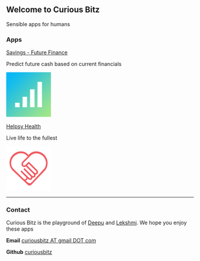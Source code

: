 ## Welcome to Curious Bitz

Sensible apps for humans

### Apps

[Savings - Future Finance](https://itunes.apple.com/us/app/savings-future-finance/id1458245192?mt=8)

Predict future cash based on current financials

![Savings - Future Finance](/Images/Savings.png) 

[Helpsy Health](https://itunes.apple.com/us/app/helpsy/id1194352663?mt=8)

Live life to the fullest

![Helpsy](/Images/Helpsy.png) 

---

### Contact

Curious Bitz is the playground of [Deepu](https://www.linkedin.com/in/deepumukundan/) and [Lekshmi](https://www.linkedin.com/in/lekshmiraveendranath/). We hope you enjoy these apps

**Email** [curiousbitz AT gmail DOT com](mailto:curiousbitz@gmail.com)

**Github** [curiousbitz](https://github.com/curiousbitz)
